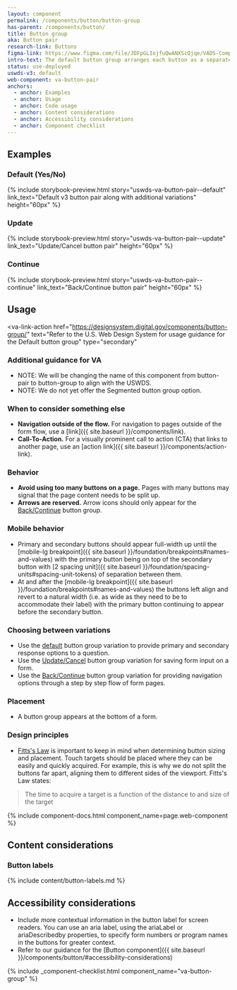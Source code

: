 ```yaml
---
layout: component
permalink: /components/button/button-group
has-parent: /components/button/
title: Button group
aka: Button pair
research-link: Buttons
figma-link: https://www.figma.com/file/JDFpGLIojfuQwANXScQjqe/VADS-Component-Examples?type=design&node-id=3109%3A381&mode=design&t=HPTk6DwbG1oCM61n-1
intro-text: The default button group arranges each button as a separate element with a gap between them. On mobile devices, the buttons are arranged vertically.
status: use-deployed
uswds-v3: default
web-component: va-button-pair
anchors:
  - anchor: Examples
  - anchor: Usage
  - anchor: Code usage
  - anchor: Content considerations
  - anchor: Accessibility considerations
  - anchor: Component checklist
---
```


## Examples

### Default (Yes/No)

{% include storybook-preview.html story="uswds-va-button-pair--default" link_text="Default v3 button pair along with additional variations" height="60px" %}

### Update

{% include storybook-preview.html story="uswds-va-button-pair--update" link_text="Update/Cancel button pair" height="60px" %}

### Continue

{% include storybook-preview.html story="uswds-va-button-pair--continue" link_text="Back/Continue button pair" height="60px" %}

## Usage

<va-link-action
href="https://designsystem.digital.gov/components/button-group/"
text="Refer to the U.S. Web Design System for usage guidance for the Default button group"
type="secondary"

> </va-link-action>

### Additional guidance for VA

- NOTE: We will be changing the name of this component from button-pair to button-group to align with the USWDS.
- NOTE: We do not yet offer the Segmented button group option.

### When to consider something else

- **Navigation outside of the flow.** For navigation to pages outside of the form flow, use a [link]({{ site.baseurl }}/components/link).
- **Call-To-Action.** For a visually prominent call to action (CTA) that links to another page, use an [action link]({{ site.baseurl }}/components/action-link).

### Behavior

- **Avoid using too many buttons on a page.** Pages with many buttons may signal that the page content needs to be split up.
- **Arrows are reserved.** Arrow icons should only appear for the [Back/Continue](#backcontinue) button group.

### Mobile behavior

- Primary and secondary buttons should appear full-width up until the [mobile-lg breakpoint]({{ site.baseurl }}/foundation/breakpoints#names-and-values) with the primary button being on top of the secondary button with [2 spacing unit]({{ site.baseurl }}/foundation/spacing-units#spacing-unit-tokens) of separation between them.
- At and after the [mobile-lg breakpoint]({{ site.baseurl }}/foundation/breakpoints#names-and-values) the buttons left align and revert to a natural width (i.e. as wide as they need to be to accommodate their label) with the primary button continuing to appear before the secondary button.

### Choosing between variations

- Use the [default](#default-yesno) button group variation to provide primary and secondary response options to a question.
- Use the [Update/Cancel](#updatecancel) button group variation for saving form input on a form.
- Use the [Back/Continue](#backcontinue) button group variation for providing navigation options through a step by step flow of form pages.

### Placement

- A button group appears at the bottom of a form.

### Design principles

- [Fitts's Law](https://lawsofux.com/fittss-law/) is important to keep in mind when determining button sizing and placement. Touch targets should be placed where they can be easily and quickly acquired. For example, this is why we do not split the buttons far apart, aligning them to different sides of the viewport. Fitts's Law states:

> The time to acquire a target is a function of the distance to and size of the target

{% include component-docs.html component_name=page.web-component %}

## Content considerations

### Button labels

{% include content/button-labels.md %}

## Accessibility considerations

- Include more contextual information in the button label for screen readers. You can use an aria label, using the ariaLabel or ariaDescribedby properties, to specify form numbers or program names in the buttons for greater context.
- Refer to our guidance for the [Button component]({{ site.baseurl }}/components/button/#accessibility-considerations)

{% include _component-checklist.html component_name="va-button-group" %}
